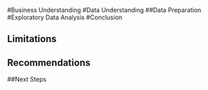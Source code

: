 #Business Understanding
#Data Understanding
##Data Preparation
#Exploratory Data Analysis
#Conclusion
## Limitations
## Recommendations
##Next Steps

